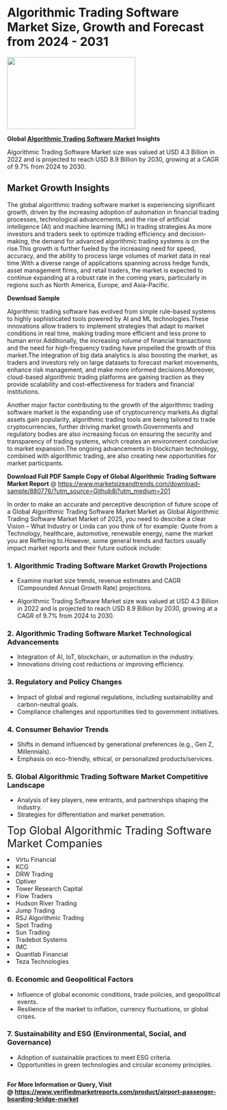 <H1>Algorithmic Trading Software Market Size, Growth and Forecast from 2024 - 2031</H1><img class="aligncenter size-medium wp-image-584254" src="https://thirdeyenews.in/wp-content/uploads/2024/09/Global-Market-Research-300x168.jpeg" alt="" width="300" height="168" /><p><strong>Global&nbsp;<a href="https://www.marketsizeandtrends.com/download-sample/880776/?utm_source=Github8j?utm_medium=201">Algorithmic Trading Software Market</a> Insights</strong></p><p>Algorithmic Trading Software Market size was valued at USD 4.3 Billion in 2022 and is projected to reach USD 8.9 Billion by 2030, growing at a CAGR of 9.7% from 2024 to 2030.</p><p><h2>Market Growth Insights</h2> <p>The global algorithmic trading software market is experiencing significant growth, driven by the increasing adoption of automation in financial trading processes, technological advancements, and the rise of artificial intelligence (AI) and machine learning (ML) in trading strategies.As more investors and traders seek to optimize trading efficiency and decision-making, the demand for advanced algorithmic trading systems is on the rise.This growth is further fueled by the increasing need for speed, accuracy, and the ability to process large volumes of market data in real time.With a diverse range of applications spanning across hedge funds, asset management firms, and retail traders, the market is expected to continue expanding at a robust rate in the coming years, particularly in regions such as North America, Europe, and Asia-Pacific.</p> <p><strong>Download Sample</strong></p> <p>Algorithmic trading software has evolved from simple rule-based systems to highly sophisticated tools powered by AI and ML technologies.These innovations allow traders to implement strategies that adapt to market conditions in real time, making trading more efficient and less prone to human error.Additionally, the increasing volume of financial transactions and the need for high-frequency trading have propelled the growth of this market.The integration of big data analytics is also boosting the market, as traders and investors rely on large datasets to forecast market movements, enhance risk management, and make more informed decisions.Moreover, cloud-based algorithmic trading platforms are gaining traction as they provide scalability and cost-effectiveness for traders and financial institutions.</p> <p>Another major factor contributing to the growth of the algorithmic trading software market is the expanding use of cryptocurrency markets.As digital assets gain popularity, algorithmic trading tools are being tailored to trade cryptocurrencies, further driving market growth.Governments and regulatory bodies are also increasing focus on ensuring the security and transparency of trading systems, which creates an environment conducive to market expansion.The ongoing advancements in blockchain technology, combined with algorithmic trading, are also creating new opportunities for market participants.</p> <p><span class=""><strong>Download Full PDF Sample Copy of Global Algorithmic Trading Software Market Report</strong> @ <a href="https://www.marketsizeandtrends.com/download-sample/880776/?utm_source=Github8j?utm_medium=201" target="_blank">https://www.marketsizeandtrends.com/download-sample/880776/?utm_source=Github8j?utm_medium=201</a></span></p><p>In order to make an accurate and perceptive description of future scope of a Global&nbsp;Algorithmic Trading Software Market Market as Global&nbsp;Algorithmic Trading Software Market Market of 2025, you need to describe a clear Vision &ndash; What Industry or Linda can you think of for example: Quote from a Technology, healthcare, automotive, renewable energy, name the market you are Reffering to.However, some general trends and factors usually impact market reports and their future outlook include:</p><h3>1.&nbsp;<strong>Algorithmic Trading Software Market Growth Projections</strong></h3><ul><li>Examine market size trends, revenue estimates and CAGR (Compounded Annual Growth Rate) projections.</li><li><p>Algorithmic Trading Software Market size was valued at USD 4.3 Billion in 2022 and is projected to reach USD 8.9 Billion by 2030, growing at a CAGR of 9.7% from 2024 to 2030.</p></li></ul><h3>2.&nbsp;<strong>Algorithmic Trading Software Market Technological Advancements</strong></h3><ul><li>Integration of AI, IoT, blockchain, or automation in the industry.</li><li>Innovations driving cost reductions or improving efficiency.</li></ul><h3>3.&nbsp;<strong>Regulatory and Policy Changes</strong></h3><ul><li>Impact of global and regional regulations, including sustainability and carbon-neutral goals.</li><li>Compliance challenges and opportunities tied to government initiatives.</li></ul><h3>4.&nbsp;<strong>Consumer Behavior Trends</strong></h3><ul><li>Shifts in demand influenced by generational preferences (e.g., Gen Z, Millennials).</li><li>Emphasis on eco-friendly, ethical, or personalized products/services.</li></ul><h3>5.&nbsp;<strong>Global Algorithmic Trading Software Market Competitive Landscape</strong></h3><ul><li>Analysis of key players, new entrants, and partnerships shaping the industry.</li><li>Strategies for differentiation and market penetration.</li></ul><p data-pm-slice="1 1 []"><span style="color: inherit; font-family: inherit; font-size: 25px;">Top Global Algorithmic Trading Software Market Companies</span></p><div class="" data-test-id=""><p><li>Virtu Financial</li><li> KCG</li><li> DRW Trading</li><li> Optiver</li><li> Tower Research Capital</li><li> Flow Traders</li><li> Hudson River Trading</li><li> Jump Trading</li><li> RSJ Algorithmic Trading</li><li> Spot Trading</li><li> Sun Trading</li><li> Tradebot Systems</li><li> IMC</li><li> Quantlab Financial</li><li> Teza Technologies</li></p></div><h3>6.&nbsp;<strong>Economic and Geopolitical Factors</strong></h3><ul><li>Influence of global economic conditions, trade policies, and geopolitical events.</li><li>Resilience of the market to inflation, currency fluctuations, or global crises.</li></ul><h3>7.&nbsp;<strong>Sustainability and ESG (Environmental, Social, and Governance)</strong></h3><ul><li>Adoption of sustainable practices to meet ESG criteria.</li><li>Opportunities in green technologies and circular economy principles.</li></ul><h2><strong style="font-size: 14px;">For More Information or Query, Visit @&nbsp;</strong><a style="background-color: #ffffff; font-size: 14px;" href="https://www.marketsizeandtrends.com/report/algorithmic-trading-software-market/" target="_blank">https://www.verifiedmarketreports.com/product/airport-passenger-boarding-bridge-market</a></h2>